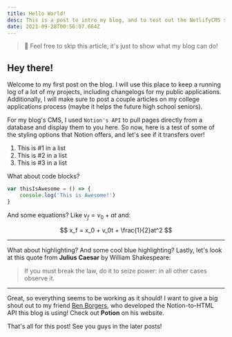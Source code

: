 ```yaml
---
title: Hello World!
desc: This is a post to intro my blog, and to test out the NetlifyCMS system.
date: 2021-09-28T00:56:07.664Z
---
```

> 🧪 Feel free to skip this article, it's just to show what my blog can do!
## Hey there!

Welcome to my first post on the blog. I will use this place to keep a running log of a lot of my projects, including changelogs for my public applications. Additionally, I will make sure to post a couple articles on my college applications process (maybe it helps the future high school seniors). 

For my blog's CMS, I used `Notion's API` to pull pages directly from a database and display them to you here. So now, here is a test of some of the styling options that Notion offers, and let's see if it transfers over!

1. This is #1 in a list
2. This is #2 in a list
3. This is #3 in a list

What about code blocks?

```jsx
var thisIsAwesome = () => {
	console.log('This is Awesome!')
}
```

And some equations? Like $v_f = v_0 + at$ and:

$$
x_f = x_0 + v_0t + \frac{1}{2}at^2
$$

---

What about highlighting? And some cool blue highlighting? Lastly, let's look at this quote from **Julius Caesar** by William Shakespeare:

> If you must break the law, do it to seize power: in all other cases observe it.

---

Great, so everything seems to be working as it should! I want to give a big shout out to my friend [Ben Borgers](https://benborgers.com), who developed the Notion-to-HTML API this blog is using! Check out **Potion** on his website.

That's all for this post! See you guys in the later posts!